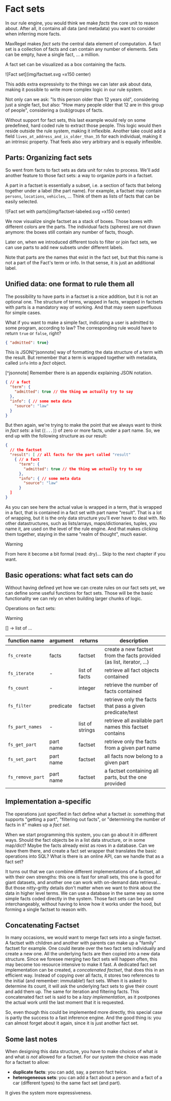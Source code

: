 # Fact sets

In our rule engine, you would think we make *facts* the core unit to reason about. 
After all, it contains all data (and metadata) you want to consider when inferring more facts.

MaxRegel makes *fact sets* the central data element of computation.
A fact set is a collection of facts and can contain any number of elements.
Sets can be empty, have a single fact, ... a million.

A fact set can be visualized as a box containing the facts.

![Fact set](img/factset.svg =x150 center)

This adds extra expressivity to the things we can later ask about data, making it possible to write more complex logic in our rule system.

Not only can we ask: "Is this person older than 12 years old", considering just a single fact, but also:
"How many people older that 12 are in this group of people", considering a (sub)groups of facts.

Without support for fact sets, this last example would rely on some predefined, hard coded rule to extract those people. This logic would then reside outside the rule system, making it inflexible. Another take could add a field `lives_at_address_and_is_older_than_35` for each individual, making it an intrinsic property. That feels also very arbitrary and is equally inflexible.

## Parts: Organizing fact sets

So went from facts to fact sets as data unit for rules to process. We'll add another feature to those fact sets: a way to organize *parts* in a factset.

A part in a factset is essentially a subset, i.e. a section of facts that belong together under a label (the part name). For example, a factset may contain `persons`, `locations`, `vehicles`, ... Think of them as lists of facts that can be easily selected.

![Fact set with parts](img/factset-labeled.svg =x150 center)

We now visualize single factset as a stack of boxes. Those boxes with different colors are the parts. The individual facts (spheres) are not drawn anymore: the boxes still contain any number of facts, though.

Later on, when we introduced different tools to filter or join fact sets, we can use parts to add new subsets under different labels.

Note that parts are the names that exist in the fact set, but that this name is not a part of the Fact's term or info. In that sense, it is just an additional label. 

## Unified data: one format to rule them all

The possibility to have parts in a factset is a nice addition, but it is not an optional one. The structure of terms, wrapped in facts, wrapped in factsets with parts is a mandatory way of working. And that may seem superfluous for simple cases. 

What if you want to make a simple fact, indicating a user is admitted to some program, according to law? The corresponding rule would have to return `true` or `false`, right?

```json
{ "admitted": true}
```

This is JSON[^jsonnote] way of formatting the data structure of a term with the result.
But remember that a term is wrapped together with metadata, called `info` into a *fact* object.

[^jsonnote] Remember there is an appendix explaining JSON notation.

```json
{ // a fact
  "term": {
    "admitted": true // the thing we actually try to say
  },
  "info": { // some meta data
    "source": "law"
  }
}
```

But then again, we're trying to make the point that we always want to think in *fact sets*: a list (`[...]`) of zero or more facts, under a part name. So, we end up with the following structure as our result:

```json
{
  // the factset
  "result": [ // all facts for the part called "result"
    { // a fact
      "term": {
        "admitted": true // the thing we actually try to say
      },
      "info": { // some meta data
        "source": "law"
      }
  ]
}
```
As you can see here the actual value is wrapped in a term, that is wrapped in a fact, that is contained in a fact set with part name "result". That is a lot of wrapping, but it is the only data structure you'll ever have to deal with. No other datastructures, such as lists/arrays, maps/dictionaries, tuples, you name it, are used on the level of the rule engine. And that makes clicking them together, staying in the same "realm of thought", much easier.

> [!WARNING]
> From here it become a bit formal (read: dry)... Skip to the next chapter if you want.

## Basic operations: what fact sets can do

Without having defined yet how we can create rules on our fact sets yet, we can define some useful functions for fact sets. Those will be the basic functionality we can rely on when building larger chunks of logic.


Operations on fact sets:

> [!WARNING]
> [] -> list of ...

| function name    | argument  | returns         | description                                                           |
|------------------|-----------|-----------------|-----------------------------------------------------------------------|
| `fs_create`      | facts     | factset         | create a new factset from the facts provided (as list, iterator, ...) |
| `fs_iterate`     | -         | list of facts   | retrieve all fact objects contained                                   |
| `fs_count`       | -         | integer         | retrieve the number of facts contained                                |
| `fs_filter`      | predicate | factset         | retrieve only the facts that pass a given predicate/test              |
| `fs_part_names`  | -         | list of strings | retrieve all available part names this factset contains               |
| `fs_get_part`    | part name | factset         | retrieve only the facts from a given part name                        |
| `fs_set_part`    | part name | factset         | all facts now belong to a given part                                  |
| `fs_remove_part` | part name | factset         | a factset containing all parts, but the one provided                  |

## Implementation a-specific

The operations just specified in fact define what a factset *is*: something that supports "getting a part", "filtering out facts", or "determining the number of facts in it" makes up a *fact set*.

When we start programming this system, you can go about it in different ways. Should the fact objects be in a list data structure, or in some map/dict? Maybe the facts already exist as rows in a database. Can we leave them there, and create a fact set wrapper that translates the basic operations into SQL? What is there is an online API, can we handle that as a fact set?

It turns out that we can combine different implementations of a factset, all with their own strengths: this one is fast for small sets, this one is good for giant datasets, and another one can work with on-demand data retrieval... But those nitty-gritty details don't matter when we want to think about the data in higher level terms. We can use a database in the same way as some simple facts coded directly in the system. Those fact sets can be used interchangeably, without having to know how it works under the hood, but forming a single factset to reason with.

## Concatenating Factset

In many occasions, we would want to merge fact sets into a single factset. A factset with children and another with parents can make up a "family" factset for example. One could iterate over the two fact sets individually and create a new one. All the underlying facts are then copied into a new data structure. Since we foresee merging two fact sets will happen often, this may become too resource intensive to make it fast. 
A dedicated fact set implementation can be created, a *concatenated factset*, that does this in an efficient way. Instead of copying over all facts, it stores two references to the initial (and remember: immutable!) fact sets. When it is asked to determine its count, it will ask the underlying fact sets to give their count and add them up. The same for iteration and filtering facts. This concatenated fact set is said to be a *lazy implementation*, as it postpones the actual work until the last moment that it is requested. 

So, even though this could be implemented more directly, this special case is partly the success to a fast inference engine. And the good thing is: you can almost forget about it again, since it is just another fact set.

## Some last notes

When designing this data structure, you have to make choices of what *is* and what *is not* allowed for a factset. For our system the choice was made for a factset to allow: 

- **duplicate facts**: you can add, say, a person fact twice.
- **heterogeneous sets**: you can add a fact about a person and a fact of a car (different types) to the same fact set (and part).

It gives the system more expressiveness.

